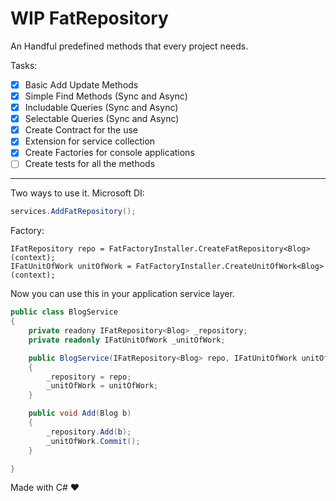 ﻿# WIP FatRepository

An Handful predefined methods that every project needs. 

Tasks:
- [x] Basic Add Update Methods
- [x] Simple Find Methods (Sync and Async)
- [x] Includable Queries (Sync and Async)
- [x] Selectable Queries (Sync and Async)
- [x] Create Contract for the use
- [x] Extension for service collection
- [x] Create Factories for console applications
- [ ] Create tests for all the methods

-------------------------------------------------------------------------

Two ways to use it. 
Microsoft DI:
```c#
services.AddFatRepository();
```


Factory:
```
IFatRepository repo = FatFactoryInstaller.CreateFatRepository<Blog>(context);
IFatUnitOfWork unitOfWork = FatFactoryInstaller.CreateUnitOfWork<Blog>(context);
```

Now you can use this in your application service layer.


```c#
public class BlogService 
{
	private readony IFatRepository<Blog> _repository;
	private readonly IFatUnitOfWork _unitOfWork;

	public BlogService(IFatRepository<Blog> repo, IFatUnitOfWork unitOfWork) 
	{
		_repository = repo;
		_unitOfWork = unitOfWork;
	}

	public void Add(Blog b) 
	{
		_repository.Add(b);
		_unitOfWork.Commit();
	}

}
```



Made with C# ❤